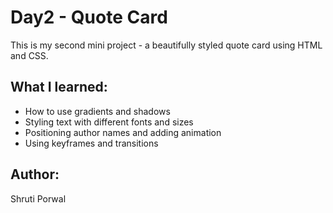 # Day2 - Quote Card

This is my second mini project - a beautifully styled quote card using HTML and CSS.

## What I learned:
- How to use gradients and shadows
- Styling text with different fonts and sizes
- Positioning author names and adding animation
- Using keyframes and transitions

## Author:
Shruti Porwal